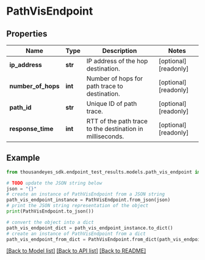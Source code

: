 # PathVisEndpoint


## Properties

Name | Type | Description | Notes
------------ | ------------- | ------------- | -------------
**ip_address** | **str** | IP address of the hop destination. | [optional] [readonly] 
**number_of_hops** | **int** | Number of hops for path trace to destination. | [optional] [readonly] 
**path_id** | **str** | Unique ID of path trace. | [optional] [readonly] 
**response_time** | **int** | RTT of the path trace to the destination in milliseconds. | [optional] [readonly] 

## Example

```python
from thousandeyes_sdk.endpoint_test_results.models.path_vis_endpoint import PathVisEndpoint

# TODO update the JSON string below
json = "{}"
# create an instance of PathVisEndpoint from a JSON string
path_vis_endpoint_instance = PathVisEndpoint.from_json(json)
# print the JSON string representation of the object
print(PathVisEndpoint.to_json())

# convert the object into a dict
path_vis_endpoint_dict = path_vis_endpoint_instance.to_dict()
# create an instance of PathVisEndpoint from a dict
path_vis_endpoint_from_dict = PathVisEndpoint.from_dict(path_vis_endpoint_dict)
```
[[Back to Model list]](../README.md#documentation-for-models) [[Back to API list]](../README.md#documentation-for-api-endpoints) [[Back to README]](../README.md)


